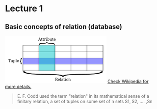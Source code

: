 # Lecture 1
## Basic concepts of relation (database)
<img src="Relational_database_terms.png" alt="Relational_database_terms" />
<a href="https://en.wikipedia.org/wiki/Relation_(database)">Check Wikipedia for more details.</a>



> E. F. Codd used the term "relation" in its mathematical sense of a finitary relation, a set of tuples on some set of n sets S1, S2, .... ,Sn



